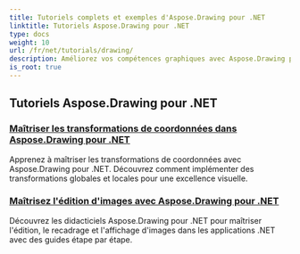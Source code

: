```yaml
---
title: Tutoriels complets et exemples d'Aspose.Drawing pour .NET
linktitle: Tutoriels Aspose.Drawing pour .NET
type: docs
weight: 10
url: /fr/net/tutorials/drawing/
description: Améliorez vos compétences graphiques avec Aspose.Drawing pour .NET. Des transformations de coordonnées précises au texte et aux polices dynamiques, nos tutoriels exploitent tout le potentiel des graphiques.
is_root: true
---
```


## Tutoriels Aspose.Drawing pour .NET
### [Maîtriser les transformations de coordonnées dans Aspose.Drawing pour .NET](./transformations/)
Apprenez à maîtriser les transformations de coordonnées avec Aspose.Drawing pour .NET. Découvrez comment implémenter des transformations globales et locales pour une excellence visuelle.
### [Maîtrisez l'édition d'images avec Aspose.Drawing pour .NET](./master-image-editing/)
Découvrez les didacticiels Aspose.Drawing pour .NET pour maîtriser l'édition, le recadrage et l'affichage d'images dans les applications .NET avec des guides étape par étape.